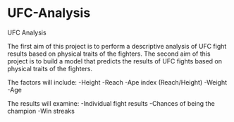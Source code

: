 # UFC-Analysis
UFC Analysis

The first aim of this project is to perform a descriptive analysis of UFC fight results based on physical traits of the fighters.
The second aim of this project is to build a model that predicts the results of UFC fights based on physical traits of the fighters.

The factors will include:
-Height
-Reach
-Ape index (Reach/Height)
-Weight
-Age

The results will examine:
-Individual fight results
-Chances of being the champion
-Win streaks 

